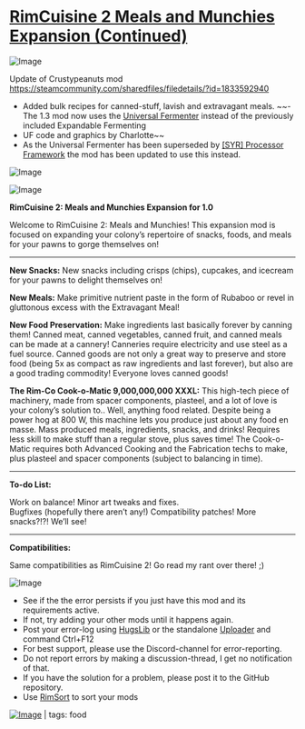 # [RimCuisine 2 Meals and Munchies Expansion (Continued)](https://steamcommunity.com/sharedfiles/filedetails/?id=2069589941)

![Image](https://i.imgur.com/buuPQel.png)

Update of Crustypeanuts mod
https://steamcommunity.com/sharedfiles/filedetails/?id=1833592940

- Added bulk recipes for canned-stuff, lavish and extravagant meals.
~~- The 1.3 mod now uses the [Universal Fermenter](https://steamcommunity.com/sharedfiles/filedetails/?id=2558008936) instead of the previously included Expandable Fermenting
- UF code and graphics by Charlotte~~
- As the Universal Fermenter has been superseded by [[SYR] Processor Framework](https://steamcommunity.com/sharedfiles/filedetails/?id=2633514537) the mod has been updated to use this instead.

![Image](https://i.imgur.com/pufA0kM.png)
	
![Image](https://i.imgur.com/Z4GOv8H.png)

**RimCuisine 2: Meals and Munchies Expansion for 1.0**

Welcome to RimCuisine 2: Meals and Munchies! This expansion mod is focused on expanding your colony’s repertoire of snacks, foods, and meals for your pawns to gorge themselves on!  

------------------------------------------------------------

**New Snacks:** New snacks including crisps (chips), cupcakes, and icecream for your pawns to delight themselves on!

**New Meals:** Make primitive nutrient paste in the form of Rubaboo or revel in gluttonous excess with the Extravagant Meal!  

**New Food Preservation:** Make ingredients last basically forever by canning them! Canned meat, canned vegetables, canned fruit, and canned meals can be made at a cannery! Canneries require electricity and use steel as a fuel source.  Canned goods are not only a great way to preserve and store food (being 5x as compact as raw ingredients and last forever), but also are a good trading commodity! Everyone loves canned goods! 

**The Rim-Co Cook-o-Matic 9,000,000,000 XXXL:** This high-tech piece of machinery, made from spacer components, plasteel, and a lot of love is your colony’s solution to.. Well, anything food related.  Despite being a power hog at 800 W, this machine lets you produce just about any food en masse.  Mass produced meals, ingredients, snacks, and drinks! Requires less skill to make stuff than a regular stove, plus saves time! The Cook-o-Matic requires both Advanced Cooking and the Fabrication techs to make, plus plasteel and spacer components (subject to balancing in time).

--------------------------------------------------

**To-do List:**

Work on balance!
Minor art tweaks and fixes.  
Bugfixes (hopefully there aren’t any!)
Compatibility patches!
More snacks?!?! We’ll see!

--------------------------------------------------

**Compatibilities:**

Same compatibilities as RimCuisine 2! Go read my rant over there! ;)

![Image](https://i.imgur.com/PwoNOj4.png)



-  See if the the error persists if you just have this mod and its requirements active.
-  If not, try adding your other mods until it happens again.
-  Post your error-log using [HugsLib](https://steamcommunity.com/workshop/filedetails/?id=818773962) or the standalone [Uploader](https://steamcommunity.com/sharedfiles/filedetails/?id=2873415404) and command Ctrl+F12
-  For best support, please use the Discord-channel for error-reporting.
-  Do not report errors by making a discussion-thread, I get no notification of that.
-  If you have the solution for a problem, please post it to the GitHub repository.
-  Use [RimSort](https://github.com/RimSort/RimSort/releases/latest) to sort your mods

 

[![Image](https://img.shields.io/github/v/release/emipa606/RimCuisine2MealsandMunchiesExpansion?label=latest%20version&style=plastic&color=9f1111&labelColor=black)](https://steamcommunity.com/sharedfiles/filedetails/changelog/2069589941) | tags:  food
